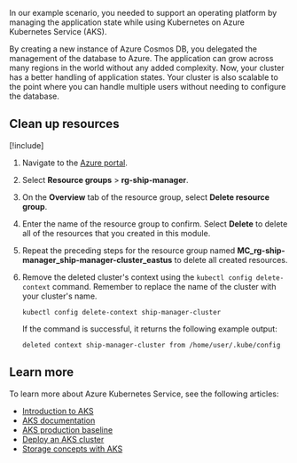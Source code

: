 In our example scenario, you needed to support an operating platform by managing the application state while using Kubernetes on Azure Kubernetes Service (AKS).

By creating a new instance of Azure Cosmos DB, you delegated the management of the database to Azure. The application can grow across many regions in the world without any added complexity. Now, your cluster has a better handling of application states. Your cluster is also scalable to the point where you can handle multiple users without needing to configure the database.

## Clean up resources

[!include[](../../learn-pr/includes/azure-subscription-cleanup.md)]

1. Navigate to the [Azure portal](https://portal.azure.com?azure-portal=true).
2. Select **Resource groups** > **rg-ship-manager**.
3. On the **Overview** tab of the resource group, select **Delete resource group**.
4. Enter the name of the resource group to confirm. Select **Delete** to delete all of the resources that you created in this module.
5. Repeat the preceding steps for the resource group named **MC_rg-ship-manager_ship-manager-cluster_eastus** to delete all created resources.
6. Remove the deleted cluster's context using the `kubectl config delete-context` command. Remember to replace the name of the cluster with your cluster's name.

    ```azurecli-interactive
    kubectl config delete-context ship-manager-cluster
    ```

    If the command is successful, it returns the following example output:

    ```output
    deleted context ship-manager-cluster from /home/user/.kube/config
    ```

## Learn more

To learn more about Azure Kubernetes Service, see the following articles:

- [Introduction to AKS](/training/modules/intro-to-azure-kubernetes-service/)
- [AKS documentation](/azure/aks/)
- [AKS production baseline](/azure/architecture/reference-architectures/containers/aks/secure-baseline-aks)
- [Deploy an AKS cluster](/azure/aks/tutorial-kubernetes-deploy-cluster)
- [Storage concepts with AKS](/azure/aks/concepts-storage)
